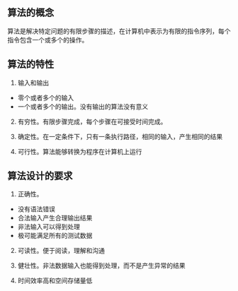 ## 算法的概念
算法是解决特定问题的有限步骤的描述，在计算机中表示为有限的指令序列，每个指令包含一个或多个的操作。

## 算法的特性
1. 输入和输出
  * 零个或者多个的输入
  * 一个或者多个的输出。没有输出的算法没有意义

2. 有穷性。有限步骤完成，每个步骤在可接受时间完成。

3. 确定性。在一定条件下，只有一条执行路径，相同的输入，产生相同的结果

4. 可行性。算法能够转换为程序在计算机上运行

## 算法设计的要求
1. 正确性。
  * 没有语法错误
  * 合法输入产生合理输出结果
  * 非法输入可以得到处理
  * 极可能满足所有的测试数据

2. 可读性。便于阅读，理解和沟通

3. 健壮性。非法数据输入也能得到处理，而不是产生异常的结果

4. 时间效率高和空间存储量低

